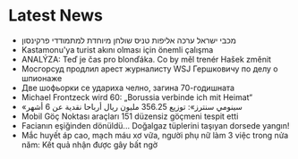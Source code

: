 # Latest News
-  מכבי ישראל ערכה אליפות טניס שולחן מיוחדת למתמודדי פרקינסון
-  Kastamonu'ya turist akını olması için önemli çalışma
-  ANALÝZA: Teď je čas pro blonďáka. Co by měl trenér Hašek změnit
-  Мосгорсуд продлил арест журналисту WSJ Гершковичу по делу о шпионаже
-  Две шофьорки се удариха челно, загина 70-годишната
-  Michael Frontzeck wird 60: „Borussia verbinde ich mit Heimat“
-  «سينومي سنترز»: توزيع 356.25 مليون ريال أرباحا نقدية عن 6 أشهر
-  Mobil Göç Noktası araçları 151 düzensiz göçmeni tespit etti
-  Facianın eşiğinden dönüldü... Doğalgaz tüplerini taşıyan dorsede yangın!
-  Mắc huyết áp cao, mạch máu xơ vữa, người phụ nữ làm 3 việc trong nửa năm: Kết quả nhận được gây bất ngờ
